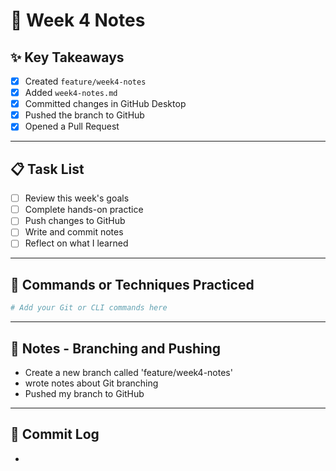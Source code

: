 # 📘 Week 4 Notes

## ✨ Key Takeaways

- [x] Created `feature/week4-notes`
- [x] Added `week4-notes.md`
- [x] Committed changes in GitHub Desktop
- [x] Pushed the branch to GitHub
- [x] Opened a Pull Request

---

## 📋 Task List

- [ ] Review this week's goals
- [ ] Complete hands-on practice
- [ ] Push changes to GitHub
- [ ] Write and commit notes
- [ ] Reflect on what I learned

---

## 🧪 Commands or Techniques Practiced

```bash
# Add your Git or CLI commands here
```

---

## 📝 Notes - Branching and Pushing

- Create a new branch called 'feature/week4-notes'
- wrote notes about Git branching
- Pushed my branch to GitHub

---

## 🔁 Commit Log
- 
```
